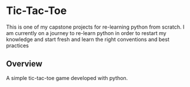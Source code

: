 # Tic-Tac-Toe

This is one of my capstone projects for re-learning python from scratch. I am currently on a journey to re-learn python in order to restart my knowledge and start fresh and learn the right conventions and best practices

## Overview

A simple tic-tac-toe game developed with python.

